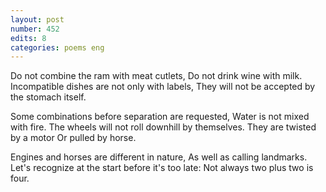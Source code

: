 ```yaml
---
layout: post
number: 452
edits: 8
categories: poems eng
---
```


Do not combine the ram with meat cutlets,
Do not drink wine with milk.
Incompatible dishes are not only with labels,
They will not be accepted by the stomach itself.

Some combinations before separation are requested,
Water is not mixed with fire.
The wheels will not roll downhill by themselves.
They are twisted by a motor 
Or pulled by horse.

Engines and horses are different in nature,
As well as calling landmarks.
Let's recognize at the start before it's too late:
Not always two plus two is four.
